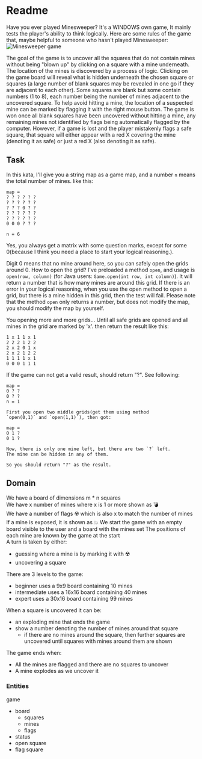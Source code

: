 # Readme

Have you ever played Minesweeper? It's a WINDOWS own game, It mainly tests the player's ability to think logically.
Here are some rules of the game that, maybe helpful to someone who hasn't played Minesweeper: ![Minesweeper game](https://i.imgur.com/3W4hpEW.png)

The goal of the game is to uncover all the squares that do not contain mines without being "blown up" by clicking on a square with a mine underneath. The location of the mines is discovered by a process of logic. Clicking on the game board will reveal what is hidden underneath the chosen square or squares (a large number of blank squares may be revealed in one go if they are adjacent to each other). Some squares are blank but some contain numbers (1 to 8), each number being the number of mines adjacent to the uncovered square. To help avoid hitting a mine, the location of a suspected mine can be marked by flagging it with the right mouse button. The game is won once all blank squares have been uncovered without hitting a mine, any remaining mines not identified by flags being automatically flagged by the computer. However, if a game is lost and the player mistakenly flags a safe square, that square will either appear with a red X covering the mine (denoting it as safe) or just a red X (also denoting it as safe).

## Task

In this kata, I'll give you a string map as a game map, and a number `n` means the total number of mines. like this:

```
map =
? ? ? ? ? ?
? ? ? ? ? ?
? ? ? 0 ? ?
? ? ? ? ? ?
? ? ? ? ? ?
0 0 0 ? ? ?

n = 6
```

Yes, you always get a matrix with some question marks, except for some 0(because I think you need a place to start your logical reasoning.).

Digit 0 means that no mine around here, so you can safely open the grids around 0. How to open the grid? I've preloaded a method `open`, and usage is `open(row, column)` (for Java users: `Game.open(int row, int column)`). It will return a number that is how many mines are around this grid. If there is an error in your logical reasoning, when you use the open method to open a grid, but there is a mine hidden in this grid, then the test will fail. Please note that the method `open` only returns a number, but does not modify the map, you should modify the map by yourself.

You opening more and more grids... Until all safe grids are opened and all mines in the grid are marked by 'x'. then return the result like this:

```
1 x 1 1 x 1
2 2 2 1 2 2
2 x 2 0 1 x
2 x 2 1 2 2
1 1 1 1 x 1
0 0 0 1 1 1
```

If the game can not get a valid result, should return "?". See following:

```
map =
0 ? ?
0 ? ?
n = 1

First you open two middle grids(get them using method
`open(0,1)` and `open(1,1)`), then got:

map =
0 1 ?
0 1 ?

Now, there is only one mine left, but there are two `?` left.
The mine can be hidden in any of them.

So you should return "?" as the result.
```

## Domain

We have a board of dimensions m \* n squares  
We have x number of mines where x is 1 or more shown as 💣  
We have a number of flags ☢️ which is also x to match the number of mines  
If a mine is exposed, it is shown as 💥
We start the game with an empty board visible to the user and a board with the mines set
The positions of each mine are known by the game at the start  
A turn is taken by either:

- guessing where a mine is by marking it with ☢️
- uncovering a square

There are 3 levels to the game:

- beginner uses a 9x9 board containing 10 mines
- intermediate uses a 16x16 board containing 40 mines
- expert uses a 30x16 board containing 99 mines

When a square is uncovered it can be:

- an exploding mine that ends the game
- show a number denoting the number of mines around that square
  - if there are no mines around the square, then further squares are uncovered until squares with mines around them are shown

The game ends when:

- All the mines are flagged and there are no squares to uncover
- A mine explodes as we uncover it

### Entities

game

- board
  - squares
  - mines
  - flags
- status
- open square
- flag square
